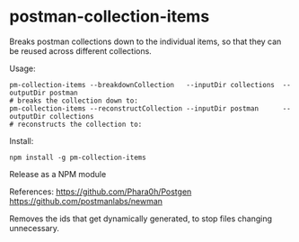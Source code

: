 # postman-collection-items

Breaks postman collections down to the individual items, so that they can be reused across different collections.

Usage:
```
pm-collection-items --breakdownCollection   --inputDir collections  --outputDir postman
# breaks the collection down to:
pm-collection-items --reconstructCollection --inputDir postman      --outputDir collections
# reconstructs the collection to:
```



Install:
```
npm install -g pm-collection-items
```


Release as a NPM module

References:
https://github.com/Phara0h/Postgen
https://github.com/postmanlabs/newman


Removes the ids that get dynamically generated, to stop files changing unnecessary.
